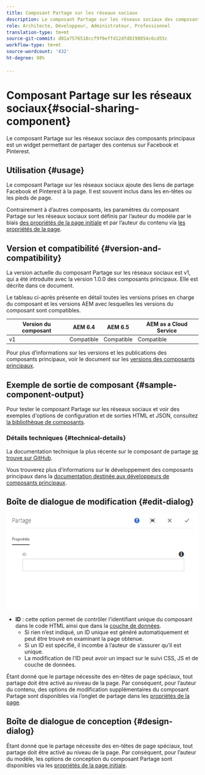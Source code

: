 ```yaml
---
title: Composant Partage sur les réseaux sociaux
description: Le composant Partage sur les réseaux sociaux des composants principaux est un widget permettant de partager des contenus sur Facebook et Pinterest.
role: Architecte, Développeur, Administrateur, Professionnel
translation-type: tm+mt
source-git-commit: d01a7576518ccf9f0effd12dfd8198854c6cd55c
workflow-type: tm+mt
source-wordcount: '432'
ht-degree: 98%

---
```



# Composant Partage sur les réseaux sociaux{#social-sharing-component}

Le composant Partage sur les réseaux sociaux des composants principaux est un widget permettant de partager des contenus sur Facebook et Pinterest.

## Utilisation {#usage}

Le composant Partage sur les réseaux sociaux ajoute des liens de partage Facebook et Pinterest à la page. Il est souvent inclus dans les en-têtes ou les pieds de page.

Contrairement à d’autres composants, les paramètres du composant Partage sur les réseaux sociaux sont définis par l’auteur du modèle par le biais [des propriétés de la page initiale](https://docs.adobe.com/content/help/fr-FR/experience-manager-cloud-service/sites/authoring/features/templates.html) et par l’auteur du contenu via [les propriétés de la page](https://docs.adobe.com/content/help/en/experience-manager-cloud-service/sites/authoring/fundamentals/page-properties.html).

## Version et compatibilité {#version-and-compatibility}

La version actuelle du composant Partage sur les réseaux sociaux est v1, qui a été introduite avec la version 1.0.0 des composants principaux. Elle est décrite dans ce document.

Le tableau ci-après présente en détail toutes les versions prises en charge du composant et les versions AEM avec lesquelles les versions du composant sont compatibles.

| Version du composant | AEM 6.4 | AEM 6.5 | AEM as a Cloud Service |
|--- |--- |--- |---|
| v1 | Compatible | Compatible | Compatible |

Pour plus d’informations sur les versions et les publications des composants principaux, voir le document sur les [versions des composants principaux](/help/versions.md).

## Exemple de sortie de composant {#sample-component-output}

Pour tester le composant Partage sur les réseaux sociaux et voir des exemples d&#39;options de configuration et de sorties HTML et JSON, consultez [la bibliothèque de composants](https://adobe.com/go/aem_cmp_library_sharing).

### Détails techniques {#technical-details}

La documentation technique la plus récente sur le composant de partage [se trouve sur GitHub](https://adobe.com/go/aem_cmp_tech_sharing_v1).

Vous trouverez plus d’informations sur le développement des composants principaux dans la [documentation destinée aux développeurs de composants principaux](/help/developing/overview.md).

## Boîte de dialogue de modification {#edit-dialog}

![Boîte de dialogue de modification du composant Partage](/help/assets/sharing-edit.png)

* **ID** : cette option permet de contrôler l’identifiant unique du composant dans le code HTML ainsi que dans la [couche de données](/help/developing/data-layer/overview.md).
   * Si rien n’est indiqué, un ID unique est généré automatiquement et peut être trouvé en examinant la page obtenue.
   * Si un ID est spécifié, il incombe à l’auteur de s’assurer qu’il est unique.
   * La modification de l’ID peut avoir un impact sur le suivi CSS, JS et de couche de données.

Étant donné que le partage nécessite des en-têtes de page spéciaux, tout partage doit être activé au niveau de la page. Par conséquent, pour l’auteur du contenu, des options de modification supplémentaires du composant Partage sont disponibles via l’onglet de partage dans les [propriétés de la page](https://docs.adobe.com/content/help/en/experience-manager-cloud-service/sites/authoring/fundamentals/page-properties.html).

## Boîte de dialogue de conception {#design-dialog}

Étant donné que le partage nécessite des en-têtes de page spéciaux, tout partage doit être activé au niveau de la page. Par conséquent, pour l’auteur du modèle, les options de conception du composant Partage sont disponibles via les [propriétés de la page initiale](https://docs.adobe.com/content/help/en/experience-manager-cloud-service/sites/authoring/features/templates.html).
